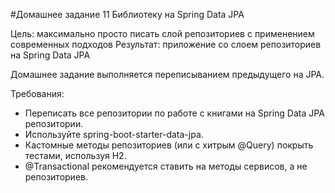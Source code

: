 #Домашнее задание 11
Библиотеку на Spring Data JPA

Цель: максимально просто писать слой репозиториев с применением современных подходов 
Результат: приложение со слоем репозиториев на Spring Data JPA

Домашнее задание выполняется переписыванием предыдущего на JPA.

Требования:

- Переписать все репозитории по работе с книгами на Spring Data JPA репозитории.
- Используйте spring-boot-starter-data-jpa.
- Кастомные методы репозиториев (или с хитрым @Query) покрыть тестами, используя H2.
- @Transactional рекомендуется ставить на методы сервисов, а не репозиториев.